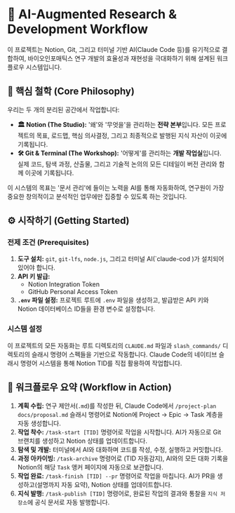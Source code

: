 # 🚀 AI-Augmented Research & Development Workflow

이 프로젝트는 Notion, Git, 그리고 터미널 기반 AI(Claude Code 등)를 유기적으로 결합하여, 바이오인포매틱스 연구 개발의 효율성과 재현성을 극대화하기 위해 설계된 워크플로우 시스템입니다.

## 📜 핵심 철학 (Core Philosophy)

우리는 두 개의 분리된 공간에서 작업합니다:

-   **🏛️ Notion (The Studio):** '왜'와 '무엇을'을 관리하는 **전략 본부**입니다. 모든 프로젝트의 목표, 로드맵, 핵심 의사결정, 그리고 최종적으로 발행된 지식 자산이 이곳에 기록됩니다.
-   **🛠️ Git & Terminal (The Workshop):** '어떻게'를 관리하는 **개발 작업실**입니다. 실제 코드, 탐색 과정, 산출물, 그리고 기술적 논의의 모든 디테일이 버전 관리와 함께 이곳에 기록됩니다.

이 시스템의 목표는 '문서 관리'에 들이는 노력을 AI를 통해 자동화하여, 연구원이 가장 중요한 창의적이고 분석적인 업무에만 집중할 수 있도록 하는 것입니다.

## ⚙️ 시작하기 (Getting Started)

### 전제 조건 (Prerequisites)

1.  **도구 설치:** `git`, `git-lfs`, `node.js`, 그리고 터미널 AI(`claude-cod
)가 설치되어 있어야 합니다.
2.  **API 키 발급:**
    -   Notion Integration Token
    -   GitHub Personal Access Token
3.  **`.env` 파일 설정:** 프로젝트 루트에 `.env` 파일을 생성하고, 발급받은 API 키와 Notion 데이터베이스 ID들을 환경 변수로 설정합니다.

### 시스템 설정

이 프로젝트의 모든 자동화는 루트 디렉토리의 `CLAUDE.md` 파일과 `slash_commands/` 디렉토리의 슬래시 명령어 스펙들을 기반으로 작동합니다. Claude Code의 네이티브 슬래시 명령어 시스템을 통해 Notion TID를 직접 활용하여 작업합니다.

## 🚀 워크플로우 요약 (Workflow in Action)

1.  **계획 수립:** 연구 제안서(`.md`)를 작성한 뒤, Claude Code에서 `/project-plan docs/proposal.md` 슬래시 명령어로 Notion에 Project → Epic → Task 계층을 자동 생성합니다.
2.  **작업 착수:** `/task-start [TID]` 명령어로 작업을 시작합니다. AI가 자동으로 Git 브랜치를 생성하고 Notion 상태를 업데이트합니다.
3.  **탐색 및 개발:** 터미널에서 AI와 대화하며 코드를 작성, 수정, 실행하고 커밋합니다.
4.  **과정 아카이빙:** `/task-archive` 명령어로 (TID 자동감지), AI와의 모든 대화 기록을 Notion의 해당 `Task` 앵커 페이지에 자동으로 보관합니다.
5.  **작업 완료:** `/task-finish [TID] --pr` 명령어로 작업을 마칩니다. AI가 PR을 생성하고(설명까지 자동 요약), Notion 상태를 업데이트합니다.
6.  **지식 발행:** `/task-publish [TID]` 명령어로, 완료된 작업의 결과와 통찰을 `지식 저장소`에 공식 문서로 자동 발행합니다.